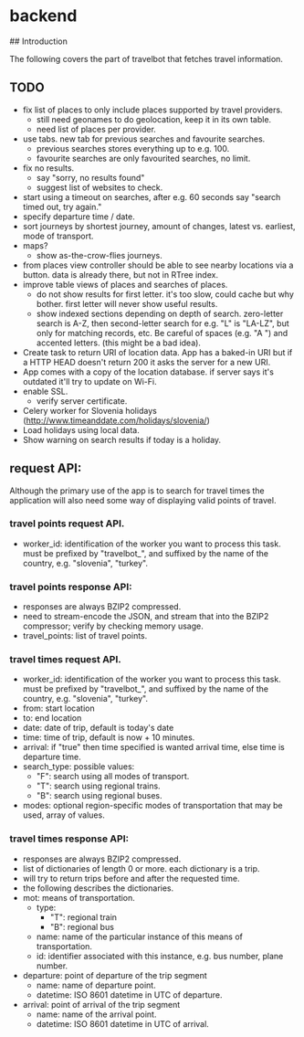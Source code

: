 # backend

## Introduction

The following covers the part of travelbot that fetches travel information.

## TODO

-   fix list of places to only include places supported by travel providers.
    -   still need geonames to do geolocation, keep it in its own table.
    -   need list of places per provider.
-   use tabs. new tab for previous searches and favourite searches.
    -   previous searches stores everything up to e.g. 100.
    -   favourite searches are only favourited searches, no limit.
-   fix no results.
    -   say "sorry, no results found"
    -   suggest list of websites to check.
-   start using a timeout on searches, after e.g. 60 seconds say "search timed out, try again."
-   specify departure time / date.
-   sort journeys by shortest journey, amount of changes, latest vs. earliest, mode of transport.
-   maps?
    -   show as-the-crow-flies journeys.
-   from places view controller should be able to see nearby locations via a button. data is already there, but not in RTree index.
-   improve table views of places and searches of places.
    -   do not show results for first letter. it's too slow, could cache but why bother. first letter will never show useful results.
    -   show indexed sections depending on depth of search. zero-letter search is A-Z, then second-letter search for e.g. "L" is "LA-LZ", but only for matching records, etc. Be careful of spaces (e.g. "A ") and accented letters. (this might be a bad idea).
-   Create task to return URI of location data. App has a baked-in URI but if a HTTP HEAD doesn't return 200 it asks the server for a new URI.
-   App comes with a copy of the location database. if server says it's outdated it'll try to update on Wi-Fi.
-   enable SSL.
    -   verify server certificate.
-   Celery worker for Slovenia holidays (http://www.timeanddate.com/holidays/slovenia/)
-	Load holidays using local data.
-   Show warning on search results if today is a holiday.

## request API:

Although the primary use of the app is to search for travel times the application will also need some way of displaying valid points of travel.

### travel points request API.

-   worker_id: identification of the worker you want to process this task. must be prefixed by "travelbot_", and suffixed by the name of the country, e.g. "slovenia", "turkey".

### travel points response API:

-   responses are always BZIP2 compressed.
-   need to stream-encode the JSON, and stream that into the BZIP2 compressor; verify by checking memory usage.
-   travel_points: list of travel points.

### travel times request API.

-   worker_id: identification of the worker you want to process this task. must be prefixed by "travelbot_", and suffixed by the name of the country, e.g. "slovenia", "turkey".
-   from: start location
-   to: end location
-   date: date of trip, default is today's date
-   time: time of trip, default is now + 10 minutes.
-   arrival: if "true" then time specified is wanted arrival time, else time is departure time.
-   search\_type: possible values:
    -   "F": search using all modes of transport.
    -   "T": search using regional trains.
    -   "B": search using regional buses.
-   modes: optional region-specific modes of transportation that may be used, array of values.

### travel times response API:

-   responses are always BZIP2 compressed.
-   list of dictionaries of length 0 or more. each dictionary is a trip.
-   will try to return trips before and after the requested time.
-   the following describes the dictionaries.
-   mot: means of transportation.
    -   type:
        -   "T": regional train
        -   "B": regional bus
    -   name: name of the particular instance of this means of transportation.
    -   id: identifier associated with this instance, e.g. bus number, plane number.
-   departure: point of departure of the trip segment
    -   name: name of departure point.
    -   datetime: ISO 8601 datetime in UTC of departure.
-   arrival: point of arrival of the trip segment
    -   name: name of the arrival point.
    -   datetime: ISO 8601 datetime in UTC of arrival.


